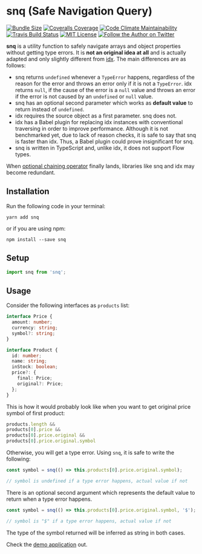 # snq (Safe Navigation Query)

[![Bundle Size](https://img.shields.io/bundlephobia/minzip/snq.svg)](https://bundlephobia.com/result?p=snq)
[![Coveralls Coverage](https://img.shields.io/coveralls/armanozak/snq.svg)](https://coveralls.io/github/armanozak/snq)
[![Code Climate Maintainability](https://img.shields.io/codeclimate/maintainability/armanozak/snq.svg)](https://codeclimate.com/github/armanozak/snq/maintainability)
[![Travis Build Status](https://img.shields.io/travis/armanozak/snq.svg)](https://travis-ci.org/armanozak/snq)
[![MIT License](https://img.shields.io/github/license/armanozak/snq.svg)](./LICENSE)
[![Follow the Author on Twitter](https://img.shields.io/twitter/follow/armanozak.svg?label=Follow)](https://twitter.com/armanozak)

**snq** is a utility function to safely navigate arrays and object properties without getting type errors. It is **not an original idea at all** and is actually adapted and only slightly different from [idx](https://github.com/facebookincubator/idx). The main differences are as follows:

- snq returns `undefined` whenever a `TypeError` happens, regardless of the reason for the error and throws an error only if it is not a `TypeError`. idx returns `null`, if the cause of the error is a `null` value and throws an error if the error is not caused by an `undefined` or `null` value.
- snq has an optional second parameter which works as **default value** to return instead of `undefined`.
- idx requires the source object as a first parameter. snq does not.
- idx has a Babel plugin for replacing idx instances with conventional traversing in order to improve performance. Although it is not benchmarked yet, due to lack of reason checks, it is safe to say that snq is faster than idx. Thus, a Babel plugin could prove insignificant for snq.
- snq is written in TypeScript and, unlike idx, it does not support Flow types.

When [optional chaining operator](https://github.com/tc39/proposal-optional-chaining) finally lands, libraries like snq and idx may become redundant.

## Installation

Run the following code in your terminal:

```shell
yarn add snq
```

or if you are using npm:

```shell
npm install --save snq
```

## Setup
```typescript
import snq from 'snq';
```

## Usage

Consider the following interfaces as `products` list:

```typescript
interface Price {
  amount: number;
  currency: string;
  symbol?: string;
}

interface Product {
  id: number;
  name: string;
  inStock: boolean; 
  price?: {
    final: Price;
    original?: Price;
  };
}
```

This is how it would probably look like when you want to get original price symbol of first product:

```typescript
products.length &&
products[0].price &&
products[0].price.original &&
products[0].price.original.symbol
```

Otherwise, you will get a type error. Using `snq`, it is safe to write the following:

```typescript
const symbol = snq(() => this.products[0].price.original.symbol);

// symbol is undefined if a type error happens, actual value if not
```

There is an optional second argument which represents the default value to return when a type error happens.

```typescript
const symbol = snq(() => this.products[0].price.original.symbol, '$');

// symbol is "$" if a type error happens, actual value if not
```

The type of the symbol returned will be inferred as string in both cases.

Check the [demo application](https://stackblitz.com/edit/snq) out.
